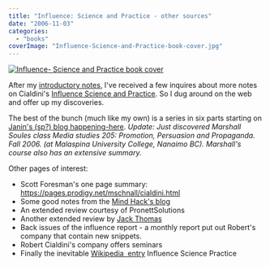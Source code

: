 ```yaml
---
title: "Influence: Science and Practice - other sources"
date: "2006-11-03"
categories: 
  - "books"
coverImage: "Influence-Science-and-Practice-book-cover.jpg"
---
```


[![Influence- Science and Practice book cover](src/content/blog/influence_scien/images/Influence-Science-and-Practice-book-cover.jpg)](https://www.amazon.com/gp/product/0321011473/&tag=notesfromatoo-20)

After my [introductory notes](/blog/influence_why_a.html), I've received a few inquires about more notes on Cialdini's [Influence Science and Practice](https://www.amazon.com/gp/product/0321011473/&tag=notesfromatoo-20). So I dug around on the web and offer up my discoveries.

The best of the bunch (much like my own) is a series in six parts starting on [Janin's (sp?) blog happening-here](https://happening-here.blogspot.com/2006/01/surrounded-by-weapons-of-influence.html). _Update: Just discovered Marshall Soules class Media studies 205: Promotion, Persuasion and Propaganda. Fall 2006. (at Malaspina University College, Nanaimo BC). Marshall's course also has an extensive summary._

Other pages of interest:

- Scott Foresman's one page summary: https://pages.prodigy.net/mschnall/cialdini.html
- Some good notes from the [Mind Hack's blog](https://www.mindhacks.com/blog/2006/02/influence_by_robert.html)
- An extended review courtesy of PronettSolutions
- Another extended review by [Jack Thomas](https://jackthomas.livejournal.com/104831.html)
- Back issues of the influence report - a monthly report put out Robert's company that contain new snippets.
- Robert Cialdini's company offers seminars
- Finally the inevitable [Wikipedia  entry](https://en.wikipedia.org/wiki/Influence_Science_and_Practice) Influence Science Practice
